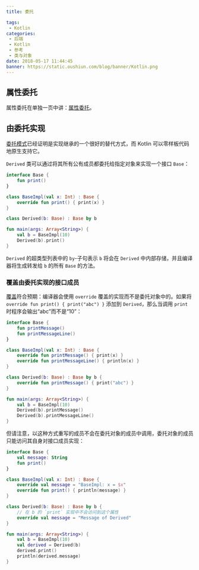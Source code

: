 ```yaml
---
title: 委托

tags:
 - Kotlin
categories:
 - 后端
 - Kotlin
 - 参考
 - 类与对象
date: 2018-05-17 11:44:45
banner: https://static.oushiun.com/blog/banner/Kotlin.png
---
```


## 属性委托

属性委托在单独一页中讲：[属性委托](kotlin/reference/delegated-properties.html)。

## 由委托实现

[委托模式](https://zh.wikipedia.org/wiki/%E5%A7%94%E6%89%98%E6%A8%A1%E5%BC%8F)已经证明是实现继承的一个很好的替代方式，而 Kotlin 可以零样板代码地原生支持它。

<!-- more -->

`Derived` 类可以通过将其所有公有成员都委托给指定对象来实现一个接口 `Base`：

```kotlin
interface Base {
    fun print()
}

class BaseImpl(val x: Int) : Base {
    override fun print() { print(x) }
}

class Derived(b: Base) : Base by b

fun main(args: Array<String>) {
    val b = BaseImpl(10)
    Derived(b).print()
}
```

`Derived` 的超类型列表中的 `by`-子句表示 `b` 将会在 `Derived` 中内部存储，并且编译器将生成转发给 `b` 的所有 `Base` 的方法。

### 覆盖由委托实现的接口成员

[覆盖](classes.html#覆盖方法)符合预期：编译器会使用 `override`
覆盖的实现而不是委托对象中的。如果将 `override fun print() { print("abc") }` 添加到
`Derived`，那么当调用 `print` 时程序会输出“abc”而不是“10”：

```kotlin
interface Base {
    fun printMessage()
    fun printMessageLine()
}

class BaseImpl(val x: Int) : Base {
    override fun printMessage() { print(x) }
    override fun printMessageLine() { println(x) }
}

class Derived(b: Base) : Base by b {
    override fun printMessage() { print("abc") }
}

fun main(args: Array<String>) {
    val b = BaseImpl(10)
    Derived(b).printMessage()
    Derived(b).printMessageLine()
}
```

但请注意，以这种方式重写的成员不会在委托对象的成员中调用，委托对象的成员只能访问其自身对接口成员实现：

```kotlin
interface Base {
    val message: String
    fun print()
}

class BaseImpl(val x: Int) : Base {
    override val message = "BaseImpl: x = $x"
    override fun print() { println(message) }
}

class Derived(b: Base) : Base by b {
    // 在 b 的 `print` 实现中不会访问到这个属性
    override val message = "Message of Derived"
}

fun main(args: Array<String>) {
    val b = BaseImpl(10)
    val derived = Derived(b)
    derived.print()
    println(derived.message)
}
```
